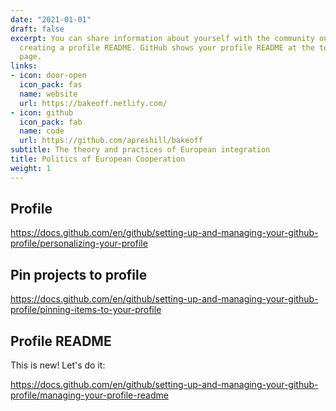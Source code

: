```yaml
---
date: "2021-01-01"
draft: false
excerpt: You can share information about yourself with the community on GitHub by
  creating a profile README. GitHub shows your profile README at the top of your profile
  page.
links:
- icon: door-open
  icon_pack: fas
  name: website
  url: https://bakeoff.netlify.com/
- icon: github
  icon_pack: fab
  name: code
  url: https://github.com/apreshill/bakeoff
subtitle: The theory and practices of European integration
title: Politics of European Cooperation
weight: 1
---
```


## Profile

https://docs.github.com/en/github/setting-up-and-managing-your-github-profile/personalizing-your-profile

## Pin projects to profile

https://docs.github.com/en/github/setting-up-and-managing-your-github-profile/pinning-items-to-your-profile

## Profile README

This is new! Let's do it:

https://docs.github.com/en/github/setting-up-and-managing-your-github-profile/managing-your-profile-readme
